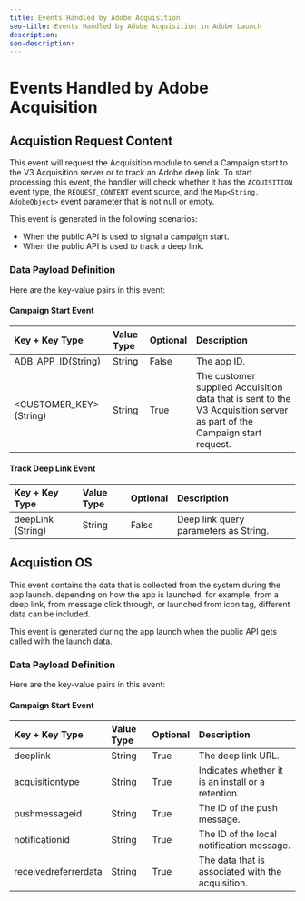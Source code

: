 ```yaml
---
title: Events Handled by Adobe Acquisition
seo-title: Events Handled by Adobe Acquisition in Adobe Launch
description: 
seo-description: 
---
```


# Events Handled by Adobe Acquisition

## Acquistion Request Content

This event will request the Acquisition module to send a Campaign start to the V3 Acquisition server or to track an Adobe deep link. To start processing this event, the handler will check whether it has the `ACQUISITION` event type, the `REQUEST_CONTENT` event source, and the `Map<String, AdobeObject>` event parameter that is not null or empty.

This event is generated in the following scenarios:

* When the public API is used to signal a campaign start.
* When the public API is used to track a deep link.

### Data Payload Definition

Here are the key-value pairs in this event:

#### Campaign Start Event

| **Key + Key Type** | **Value Type** | **Optional** | **Description** |
| :--- | :--- | :--- | :--- |
| ADB\_APP\_ID(String) | String | False | The app ID. |
| <CUSTOMER\_KEY>(String) | String | True | The customer supplied Acquisition data that is sent to the V3 Acquisition server as part of the Campaign start request. |

#### Track Deep Link Event

| **Key + Key Type** | **Value Type** | **Optional** | **Description** |
| :--- | :--- | :--- | :--- |
| deepLink (String) | String | False | Deep link query parameters as String. |

## Acquistion OS

This event contains the data that is collected from the system during the app launch. depending on how the app is launched, for example, from a deep link, from message click through, or launched from icon tag, different data can be included.

This event is generated during the app launch when the public API gets called with the launch data.

### Data Payload Definition

Here are the key-value pairs in this event:

#### Campaign Start Event

| **Key + Key Type** | **Value Type** | **Optional** | **Description** |
| :--- | :--- | :--- | :--- |
| deeplink | String | True | The deep link URL. |
| acquisitiontype | String | True | Indicates whether it is an install or a retention. |
| pushmessageid | String | True | The ID of the push message. |
| notificationid | String | True | The ID of the local notification message. |
| receivedreferrerdata | String | True | The data that is associated with the acquisition. |

